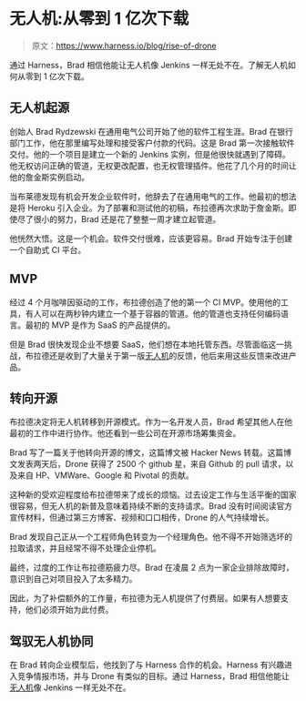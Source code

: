 # 无人机:从零到 1 亿次下载

> 原文：<https://www.harness.io/blog/rise-of-drone>

通过 Harness，Brad 相信他能让无人机像 Jenkins 一样无处不在。了解无人机如何从零到 1 亿次下载。

## **无人机起源**

创始人 Brad Rydzewski 在通用电气公司开始了他的软件工程生涯。Brad 在银行部门工作，他在那里编写处理和接受客户付款的代码。这是 Brad 第一次接触软件交付。他的一个项目是建立一个新的 Jenkins 实例，但是他很快就遇到了障碍。他无权访问正确的管道，无权更改配置，也无权管理插件。他花了几个月的时间让他的詹金斯实例启动。

当布莱德发现有机会开发企业软件时，他辞去了在通用电气的工作。他最初的想法是将 Heroku 引入企业。为了部署和测试他的初稿，布拉德再次求助于詹金斯。即使尽了很小的努力，Brad 还是花了整整一周才建立起管道。

他恍然大悟。这是一个机会。软件交付很难，应该更容易。Brad 开始专注于创建一个自助式 CI 平台。

## **MVP**

经过 4 个月咖啡因驱动的工作，布拉德创造了他的第一个 CI MVP。使用他的工具，有人可以在两秒钟内建立一个基于容器的管道。他的管道也支持任何编码语言。最初的 MVP 是作为 SaaS 的产品提供的。

但是 Brad 很快发现企业不想要 SaaS，他们想在本地托管东西。尽管面临这一挑战，布拉德还是收到了大量关于第一版[无人机](https://www.drone.io/)的反馈，他后来用这些反馈来改进产品。

## **转向开源**

布拉德决定将无人机转移到开源模式。作为一名开发人员，Brad 希望其他人在他最初的工作中进行协作。他还看到一些公司在开源市场筹集资金。

Brad 写了一篇关于他转向开源的博文，这篇博文被 Hacker News 转载。这篇博文发表两天后，Drone 获得了 2500 个 github 星，来自 Github 的 pull 请求，以及来自 HP、VMWare、Google 和 Pivotal 的贡献。

这种新的受欢迎程度给布拉德带来了成长的烦恼。过去设定工作与生活平衡的国家很容易，但无人机的新普及意味着持续不断的支持请求。Brad 没有时间阅读官方宣传材料，但通过第三方博客、视频和口口相传，Drone 的人气持续增长。

Brad 发现自己正从一个工程师角色转变为一个经理角色。他不得不开始筛选坏的拉取请求，并且经常不得不处理企业停机。

最终，过度的工作让布拉德筋疲力尽。Brad 在凌晨 2 点为一家企业排除故障时，意识到自己对项目投入了太多精力。

因此，为了补偿额外的工作量，布拉德为无人机提供了付费层。如果有人想要支持，他们必须开始为此付费。

## **驾驭无人机协同**

在 Brad 转向企业模型后，他找到了与 Harness 合作的机会。Harness 有兴趣进入竞争情报市场，并与 Drone 有类似的目标。通过 Harness，Brad 相信他能让[无人机](https://www.drone.io/)像 Jenkins 一样无处不在。